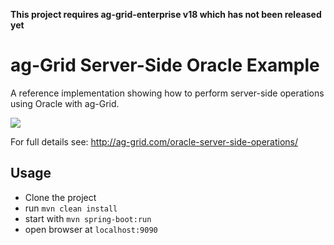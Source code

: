 **This project requires ag-grid-enterprise v18 which has not been released yet**

# ag-Grid Server-Side Oracle Example

A reference implementation showing how to perform server-side operations using Oracle with ag-Grid.

![](https://github.com/ag-grid/ag-grid-docs/blob/latest/src/oracle-server-side-operations/oracle-enterprise.png.png "")

For full details see: http://ag-grid.com/oracle-server-side-operations/

## Usage

- Clone the project
- run `mvn clean install`
- start with `mvn spring-boot:run`
- open browser at `localhost:9090`